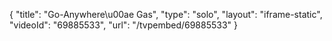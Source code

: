 {
    "title": "Go-Anywhere\u00ae Gas",
    "type": "solo",
    "layout": "iframe-static",
    "videoId": "69885533",
    "url": "\/tvpembed\/69885533"
}